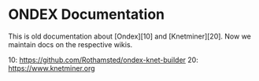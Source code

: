 # ONDEX Documentation

This is old documentation about [Ondex][10] and [Knetminer][20]. Now we maintain docs on the respective wikis.

10: https://github.com/Rothamsted/ondex-knet-builder
20: https://www.knetminer.org
